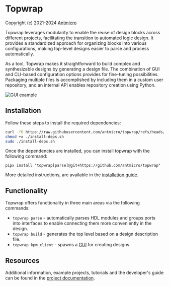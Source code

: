 # Topwrap

Copyright (c) 2021-2024 [Antmicro](https://antmicro.com)

Topwrap leverages modularity to enable the reuse of design blocks across
different projects, facilitating the transition to automated logic design.
It provides a standardized approach for organizing blocks into various
configurations, making top-level designs easier to parse and process
automatically.

As a tool, Topwrap makes it straightforward to build complex and synthesizable
designs by generating a design file. The combination of GUI and CLI-based
configuration options provides for fine-tuning possibilities. Packaging multiple
files is accomplished by including them in a custom user repository, and an
internal API enables repository creation using Python.

![GUI example](docs/source/img/soc-diagram-anim.gif)

## Installation

Follow these steps to install the required dependencies:

```bash
curl -fO https://raw.githubusercontent.com/antmicro/topwrap/refs/heads/main/install-deps.sh
chmod +x ./install-deps.sh
sudo ./install-deps.sh
```

Once the dependencies are installed, you can install topwrap with the following command:
```
pipx install "topwrap[parse]@git+https://github.com/antmicro/topwrap"
```

More detailed instructions, are available in the
[installation guide](https://antmicro.github.io/topwrap/getting_started.html#installation).

## Functionality

Topwrap offers functionality in three main areas via the following commands:

- `topwrap parse` - automatically parses HDL modules and groups ports into
  interfaces to enable connecting them more conveniently in the design.
- `topwrap build` - generates the top level based on a design description file.
- `topwrap kpm_client` - spawns a [GUI](https://github.com/antmicro/kenning-pipeline-manager) for creating designs.

## Resources

Additional information, example projects, tutorials and the developer's guide
can be found in the [project documentation](https://antmicro.github.io/topwrap/introduction.html).
